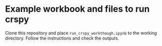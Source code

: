# Example workbook and files to run crspy


Clone this repository and place `run_crspy_workthough.ipynb` to the working directory. Follow the instructions and check the outputs. 
